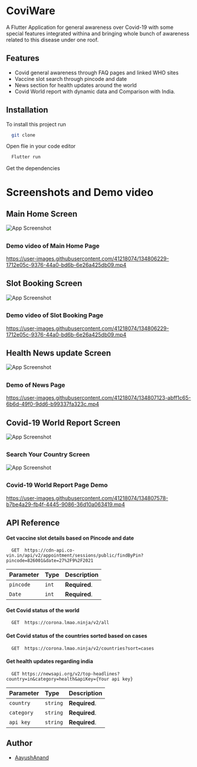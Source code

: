 
# CoviWare

A Flutter Application for general awareness over Covid-19 with 
some special features integrated withina and bringing whole bunch of awareness related to
this disease under one roof.



## Features

- Covid general awareness through FAQ pages and linked WHO sites
- Vaccine slot search through pincode and date
- News section for health updates around the world
- Covid World report with dynamic data and Comparison with India.


  
## Installation

To install this project run

```bash
  git clone 
   ```

Open flie in  your code editor 
```bash
  Flutter run
   ```
 Get the dependencies
 
  
# Screenshots and Demo video
## Main Home Screen
 
![App Screenshot](https://user-images.githubusercontent.com/41218074/134806059-0b463141-c5c6-49af-bba4-a2dd353c96a2.png)
##
### Demo video of Main Home Page
https://user-images.githubusercontent.com/41218074/134806229-1712e05c-9376-44a0-bd6b-6e26a425db09.mp4
##
## Slot Booking Screen
 
![App Screenshot](https://user-images.githubusercontent.com/41218074/134806888-167b406e-1be8-4cfd-b9c0-7172b6f6102d.jpg)
##
### Demo video of Slot Booking Page
https://user-images.githubusercontent.com/41218074/134806229-1712e05c-9376-44a0-bd6b-6e26a425db09.mp4

##
## Health News update Screen
 
![App Screenshot](https://user-images.githubusercontent.com/41218074/134807091-963f78b8-0bec-432a-9368-6283a73a9cb9.jpg)
##
### Demo of News Page
https://user-images.githubusercontent.com/41218074/134807123-abff1c65-6b6d-49f0-9dd6-b99337fa323c.mp4

##
## Covid-19 World Report Screen
 
![App Screenshot](https://user-images.githubusercontent.com/41218074/134807407-eefa68d3-78a1-450f-9d16-2b3c88b18bfc.jpg)
##
### Search Your Country Screen
![App Screenshot](https://user-images.githubusercontent.com/41218074/134807505-c34c262f-dc73-4bb8-aa9b-c4808872fa0b.jpg)

##
### Covid-19 World Report Page Demo
https://user-images.githubusercontent.com/41218074/134807578-b7be4a29-fb4f-4445-9086-36d10a063419.mp4

## API Reference

#### Get vaccine slot details based on Pincode and date




```http
  GET  https://cdn-api.co-vin.in/api/v2/appointment/sessions/public/findByPin?pincode=826001&date=27%2F9%2F2021
```

| Parameter | Type     | Description                       |
| :-------- | :------- | :-------------------------------- |
| `pincode`      | `int` | **Required**.  |
| `Date`      | `int` | **Required**. |

 
 #### Get Covid status of the world 

```http
  GET  https://corona.lmao.ninja/v2/all
```

#### Get Covid status of the countries sorted based on cases 

```http
  GET  https://corona.lmao.ninja/v2/countries?sort=cases
```



#### Get health updates regarding india 

```http
  GET https://newsapi.org/v2/top-headlines?country=in&category=health&apiKey={Your api key}
```

| Parameter | Type     | Description                       |
| :-------- | :------- | :-------------------------------- |
| `country`      | `string` | **Required**.  |
| `category`      | `string` | **Required**. |
| `api key`      | `string` | **Required**. |


  
## Author

- [AayushAnand](https://github.com/AayushAnand07)

  